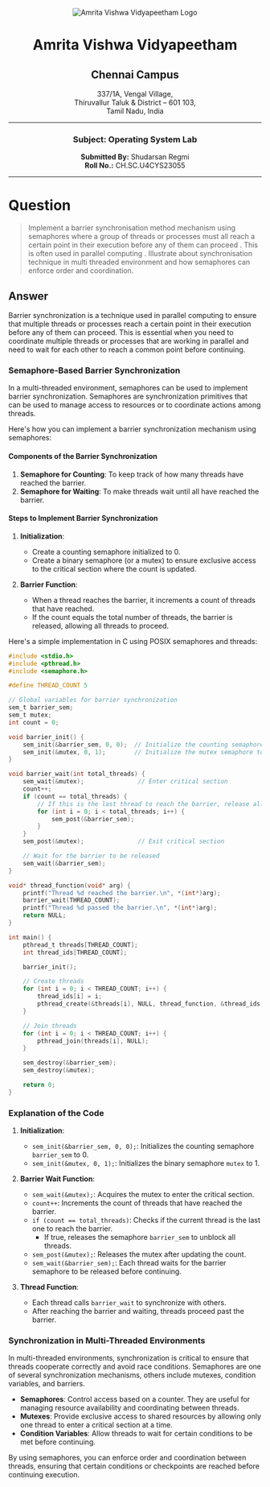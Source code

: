 <div align="center">

![Amrita Vishwa Vidyapeetham Logo](https://webfiles.amrita.edu/2024/04/WhQq1FiB-amrita-vishwa-vidyapeetham-university-logo-colored-version.svg)

# Amrita Vishwa Vidyapeetham
## Chennai Campus
337/1A, Vengal Village,  
Thiruvallur Taluk & District – 601 103,  
Tamil Nadu, India

---

### Subject: Operating System Lab

**Submitted By:** Shudarsan Regmi  
**Roll No.:** CH.SC.U4CYS23055

</div>

---
# Question

>Implement a barrier synchronisation method mechanism using semaphores where a group of threads or processes must all reach a certain point in their execution before any of them can proceed . 
This is often used in parallel computing .
Illustrate about synchronisation technique in multi threaded environment and how semaphores can enforce order and coordination.

## Answer
Barrier synchronization is a technique used in parallel computing to ensure that multiple threads or processes reach a certain point in their execution before any of them can proceed. This is essential when you need to coordinate multiple threads or processes that are working in parallel and need to wait for each other to reach a common point before continuing.

### Semaphore-Based Barrier Synchronization

In a multi-threaded environment, semaphores can be used to implement barrier synchronization. Semaphores are synchronization primitives that can be used to manage access to resources or to coordinate actions among threads. 

Here's how you can implement a barrier synchronization mechanism using semaphores:

#### Components of the Barrier Synchronization

1. **Semaphore for Counting**: To keep track of how many threads have reached the barrier.
2. **Semaphore for Waiting**: To make threads wait until all have reached the barrier.

#### Steps to Implement Barrier Synchronization

1. **Initialization**:
   - Create a counting semaphore initialized to 0.
   - Create a binary semaphore (or a mutex) to ensure exclusive access to the critical section where the count is updated.

2. **Barrier Function**:
   - When a thread reaches the barrier, it increments a count of threads that have reached.
   - If the count equals the total number of threads, the barrier is released, allowing all threads to proceed.

Here's a simple implementation in C using POSIX semaphores and threads:

```c
#include <stdio.h>
#include <pthread.h>
#include <semaphore.h>

#define THREAD_COUNT 5

// Global variables for barrier synchronization
sem_t barrier_sem;
sem_t mutex;
int count = 0;

void barrier_init() {
    sem_init(&barrier_sem, 0, 0);  // Initialize the counting semaphore to 0
    sem_init(&mutex, 0, 1);        // Initialize the mutex semaphore to 1 (binary semaphore)
}

void barrier_wait(int total_threads) {
    sem_wait(&mutex);               // Enter critical section
    count++;
    if (count == total_threads) {
        // If this is the last thread to reach the barrier, release all waiting threads
        for (int i = 0; i < total_threads; i++) {
            sem_post(&barrier_sem);
        }
    }
    sem_post(&mutex);               // Exit critical section

    // Wait for the barrier to be released
    sem_wait(&barrier_sem);
}

void* thread_function(void* arg) {
    printf("Thread %d reached the barrier.\n", *(int*)arg);
    barrier_wait(THREAD_COUNT);
    printf("Thread %d passed the barrier.\n", *(int*)arg);
    return NULL;
}

int main() {
    pthread_t threads[THREAD_COUNT];
    int thread_ids[THREAD_COUNT];

    barrier_init();

    // Create threads
    for (int i = 0; i < THREAD_COUNT; i++) {
        thread_ids[i] = i;
        pthread_create(&threads[i], NULL, thread_function, &thread_ids[i]);
    }

    // Join threads
    for (int i = 0; i < THREAD_COUNT; i++) {
        pthread_join(threads[i], NULL);
    }

    sem_destroy(&barrier_sem);
    sem_destroy(&mutex);

    return 0;
}
```

### Explanation of the Code

1. **Initialization**:
   - `sem_init(&barrier_sem, 0, 0);`: Initializes the counting semaphore `barrier_sem` to 0.
   - `sem_init(&mutex, 0, 1);`: Initializes the binary semaphore `mutex` to 1.

2. **Barrier Wait Function**:
   - `sem_wait(&mutex);`: Acquires the mutex to enter the critical section.
   - `count++`: Increments the count of threads that have reached the barrier.
   - `if (count == total_threads)`: Checks if the current thread is the last one to reach the barrier.
     - If true, releases the semaphore `barrier_sem` to unblock all threads.
   - `sem_post(&mutex);`: Releases the mutex after updating the count.
   - `sem_wait(&barrier_sem);`: Each thread waits for the barrier semaphore to be released before continuing.

3. **Thread Function**:
   - Each thread calls `barrier_wait` to synchronize with others.
   - After reaching the barrier and waiting, threads proceed past the barrier.

### Synchronization in Multi-Threaded Environments

In multi-threaded environments, synchronization is critical to ensure that threads cooperate correctly and avoid race conditions. Semaphores are one of several synchronization mechanisms, others include mutexes, condition variables, and barriers.

- **Semaphores**: Control access based on a counter. They are useful for managing resource availability and coordinating between threads.
- **Mutexes**: Provide exclusive access to shared resources by allowing only one thread to enter a critical section at a time.
- **Condition Variables**: Allow threads to wait for certain conditions to be met before continuing.

By using semaphores, you can enforce order and coordination between threads, ensuring that certain conditions or checkpoints are reached before continuing execution.
